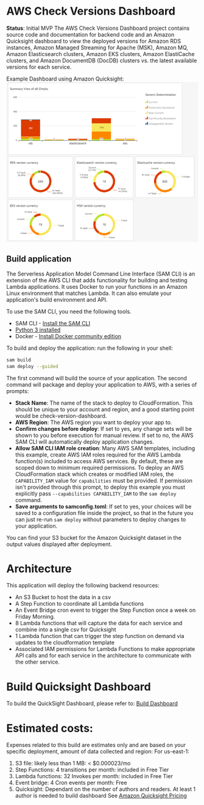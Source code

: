 # AWS Check Versions Dashboard

**Status**: Initial MVP
The AWS Check Versions Dashboard project contains source code and documentation for backend code and an Amazon Quicksight dashboard to view the deployed versions for Amazon RDS instances, Amazon Managed Streaming for Apache (MSK), Amazon MQ, Amazon Elasticsearch clusters, Amazon EKS clusters, Amazon ElastiCache clusters, and Amazon DocumentDB (DocDB) clusters vs. the latest available versions for each service.   

Example Dashboard using Amazon Quicksight:
![Example Dashboard](./docs/images/170.png)

## Build application

The Serverless Application Model Command Line Interface (SAM CLI) is an extension of the AWS CLI that adds functionality for building and testing Lambda applications. It uses Docker to run your functions in an Amazon Linux environment that matches Lambda. It can also emulate your application's build environment and API.

To use the SAM CLI, you need the following tools.

* SAM CLI - [Install the SAM CLI](https://docs.aws.amazon.com/serverless-application-model/latest/developerguide/serverless-sam-cli-install.html)
* [Python 3 installed](https://www.python.org/downloads/)
* Docker - [Install Docker community edition](https://hub.docker.com/search/?type=edition&offering=community)

To build and deploy the application: run the following in your shell:

```bash
sam build
sam deploy --guided
```

The first command will build the source of your application. The second command will package and deploy your application to AWS, with a series of prompts:

* **Stack Name**: The name of the stack to deploy to CloudFormation. This should be unique to your account and region, and a good starting point would be check-version-dashboard.
* **AWS Region**: The AWS region you want to deploy your app to.
* **Confirm changes before deploy**: If set to yes, any change sets will be shown to you before execution for manual review. If set to no, the AWS SAM CLI will automatically deploy application changes.
* **Allow SAM CLI IAM role creation**: Many AWS SAM templates, including this example, create AWS IAM roles required for the AWS Lambda function(s) included to access AWS services. By default, these are scoped down to minimum required permissions. To deploy an AWS CloudFormation stack which creates or modified IAM roles, the `CAPABILITY_IAM` value for `capabilities` must be provided. If permission isn't provided through this prompt, to deploy this example you must explicitly pass `--capabilities CAPABILITY_IAM` to the `sam deploy` command.
* **Save arguments to samconfig.toml**: If set to yes, your choices will be saved to a configuration file inside the project, so that in the future you can just re-run `sam deploy` without parameters to deploy changes to your application.

You can find your S3 bucket for the Amazon Quicksight dataset in the output values displayed after deployment.

# Architecture

This application will deploy the following backend resources: 
* An S3 Bucket to host the data in a csv
* A Step Function to coordinate all Lambda functions
* An Event Bridge cron event to trigger the Step Function once a week on Friday Morning.
* 8 Lambda functions that will capture the data for each service and combine into a single csv for Quicksight
* 1 Lambda function that can trigger the step function on demand via updates to the cloudformation template
* Associated IAM permissions for Lambda Functions to make appropriate API calls and for each service in the architecture to communicate with the other service. 

# Build Quicksight Dashboard

To build the QuickSight Dashboard, please refer to: [Build Dashboard](docs/check-versions-quicksight.md)

# Estimated costs: 

Expenses related to this build are estimates only and are based on your specific deployment, amount of data collected and region:
For us-east-1:

1. S3 file: likely less than 1 MB: < $0.000023/mo
2. Step Functions: 4 transitions per month: included in Free Tier
3. Lambda functions: 32 Invokes per month: included in Free Tier
4. Event bridge: 4 Cron events per month: Free
5. Quicksight: Dependant on the number of authors and readers. At least 1 author is needed to build dashboard See [Amazon Quicksight Pricing](https://aws.amazon.com/quicksight/pricing/)
